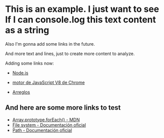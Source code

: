 # This is an example. I just want to see If I can console.log this text content as a string #

Also I'm gonna add some links in the future.

And more text and lines, just to create more content to analyze.

Adding some links now:

* [Node.js](https://nodejs.org/es/)

* [motor de JavaScript V8 de Chrome](https://developers.google.com/v8/)

* [Arreglos](https://curriculum.laboratoria.la/es/topics/javascript/04-arrays)

## And here are some more links to test ##

* [Array.prototype.forEach() - MDN](https://developer.mozilla.org/es/docs/Web/JavaScript/Reference/Global_Objects/Array/forEach)
* [File system - Documentación oficial](https://nodejs.org/api/fs.html)
* [Path - Documentación oficial](https://nodejs.org/api/path.html)
